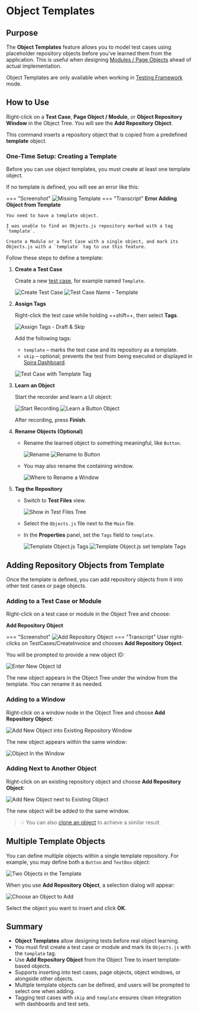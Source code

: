 # Object Templates

## Purpose

The **Object Templates** feature allows you to model test cases using placeholder repository objects before you’ve learned them from the application. This is useful when designing [Modules / Page Objects](./Frameworks/pageobjects.md) ahead of actual implementation.

Object Templates are only available when working in [Testing Framework](./Frameworks/frameworks.md) mode.

## How to Use

Right-click on a **Test Case**, **Page Object / Module**, or **Object Repository Window** in the Object Tree. You will see the **Add Repository Object**.

This command inserts a repository object that is copied from a predefined **template** object.

### One-Time Setup: Creating a Template

Before you can use object templates, you must create at least one template object.

If no template is defined, you will see an error like this:

=== "Screenshot"
    ![Missing Template](img/tc_missing_template.png)
=== "Transcript"
    **Error Adding Object from Template**

    You need to have a template object.

    I was unable to find an Objects.js repository marked with a tag `template`.

    Create a Module or a Test Case with a single object, and mark its Objects.js with a `template` tag to use this feature.

Follow these steps to define a template:

1. **Create a Test Case**

   Create a new [test case](./Frameworks/frameworks.md#test-cases), for example named `Template`.

   ![Create Test Case](img/tc_create_test_case.png)
   ![Test Case Name - Template](img/tc_create_test_case_template.png)

2. **Assign Tags**

   Right-click the test case while holding ++shift++, then select **Tags**.

   ![Assign Tags - Draft & Skip](img/tc_test_case_tags_template_skip.png)

   Add the following tags:

   - `template` – marks the test case and its repository as a template.
   - `skip` – optional; prevents the test from being executed or displayed in [Spira Dashboard](spira_dashboard_2.md).

   ![Test Case with Template Tag](img/tc_template_tc.png)

3. **Learn an Object**

   Start the recorder and learn a UI object:

   ![Start Recording](img/tc_template_record.png)
   ![Learn a Button Object](img/tc_learn_login_button.png)

   After recording, press **Finish**.

4. **Rename Objects (Optional)**

   - Rename the learned object to something meaningful, like `Button`.

     ![Rename](img/tc_object_rename.png)
     ![Rename to Button](img/tc_rename_to_button.png)

   - You may also rename the containing window.

     ![Where to Rename a Window](img/tc_rename_window.png)

5. **Tag the Repository**

   - Switch to **Test Files** view.

     ![Show in Test Files Tree](img/tc_show_test_files_tree.png)

   - Select the `Objects.js` file next to the `Main` file.

   - In the **Properties** panel, set the `Tags` field to `template`.

     ![Template Object.js Tags](img/tc_object_js_template.png)
     ![Template Object.js set template Tags](img/tc_object_js_set_template_tag.png)

## Adding Repository Objects from Template

Once the template is defined, you can add repository objects from it into other test cases or page objects.

### Adding to a Test Case or Module

Right-click on a test case or module in the Object Tree and choose:

**Add Repository Object**

=== "Screenshot"
    ![Add Repository Object](img/tc_add_repository_object.png)
=== "Transcript"
    User right-clicks on TestCases/CreateInvoice and chooses **Add Repository Object**.

You will be prompted to provide a new object ID:

![Enter New Object Id](img/tc_new_object_id.png)

The new object appears in the Object Tree under the window from the template. You can rename it as needed.

### Adding to a Window

Right-click on a window node in the Object Tree and choose **Add Repository Object**:

![Add New Object into Existing Repository Window](img/tc_add_object_into_window.png)

The new object appears within the same window:

![Object In the Window](img/tc_object_added_into_window.png)

### Adding Next to Another Object

Right-click on an existing repository object and choose **Add Repository Object**:

![Add New Object next to Existing Object](img/tc_add_object_next_to_object.png)

The new object will be added to the same window.

> 💡 You can also [clone an object](./object_tree.md#context-menu-object) to achieve a similar result.

## Multiple Template Objects

You can define multiple objects within a single template repository. For example, you may define both a `Button` and `TextBox` object:

![Two Objects in the Template](img/tc_multiple_objects.png)

When you use **Add Repository Object**, a selection dialog will appear:

![Choose an Object to Add](img/tc_choose_object_from_template.png)

Select the object you want to insert and click **OK**.

## Summary

- **Object Templates** allow designing tests before real object learning.
- You must first create a test case or module and mark its `Objects.js` with the `template` tag.
- Use **Add Repository Object** from the Object Tree to insert template-based objects.
- Supports inserting into test cases, page objects, object windows, or alongside other objects.
- Multiple template objects can be defined, and users will be prompted to select one when adding.
- Tagging test cases with `skip` and `template` ensures clean integration with dashboards and test sets.
